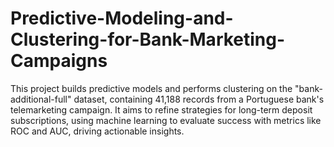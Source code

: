 # Predictive-Modeling-and-Clustering-for-Bank-Marketing-Campaigns
 This project builds predictive models and performs clustering on the "bank-additional-full" dataset, containing 41,188 records from a Portuguese bank's telemarketing campaign. It aims to refine strategies for long-term deposit subscriptions, using machine learning to evaluate success with metrics like ROC and AUC, driving actionable insights.
